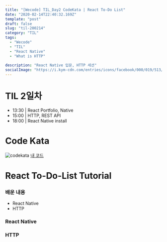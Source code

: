 ```yaml
---
title: "[Wecode] TIL_Day2 CodeKata | React To-Do List"
date: "2020-02-14T22:40:32.169Z"
template: "post"
draft: false
slug: "til-200214"
category: "TIL"
tags:
  - "Wecode"
  - "TIL"
  - "React Native"
  - "What is HTTP"
  
description: "React Native 입문, HTTP 세션"
socialImage: "https://i.kym-cdn.com/entries/icons/facebook/000/019/513/til.jpg"
---
```

<!-- ![workflow](/media/react-logo.png) -->
# TIL 2일차
- 13:30 | React Portfolio, Native
- 15:00 | HTTP, REST API
- 18:00 | React Native install


# Code Kata
![codekata](/media/code-kata-day3.png)
[내 코드](https://github.com/DanSJKim/code-kata/blob/master/day4.js "Github")

# React To-Do-List Tutorial
### 배운 내용
+ React Native
+ HTTP

### React Native

### HTTP
